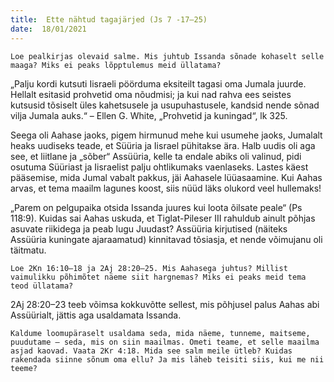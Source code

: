 ```yaml
---
title:  Ette nähtud tagajärjed (Js 7 -17–25)  
date:  18/01/2021  
---
```


`Loe pealkirjas olevaid salme. Mis juhtub Issanda sõnade kohaselt selle maaga? Miks ei peaks lõpptulemus meid üllatama?`

„Palju kordi kutsuti Iisraeli pöörduma eksiteilt tagasi oma Jumala juurde. Hellalt esitasid prohvetid oma nõudmisi; ja kui nad rahva ees seistes kutsusid tõsiselt üles kahetsusele ja usupuhastusele, kandsid nende sõnad vilja Jumala auks.“ – Ellen G. White, „Prohvetid ja kuningad“, lk 325.

Seega oli Aahase jaoks, pigem hirmunud mehe kui usumehe jaoks, Jumalalt heaks uudiseks teade, et Süüria ja Iisrael pühitakse ära. Halb uudis oli aga see, et liitlane ja „sõber“ Assüüria, kelle ta endale abiks oli valinud, pidi osutuma Süüriast ja Iisraelist palju ohtlikumaks vaenlaseks. Lastes käest pääsemise, mida Jumal vabalt pakkus, jäi Aahasele lüüasaamine. Kui Aahas arvas, et tema maailm lagunes koost, siis nüüd läks olukord veel hullemaks!

„Parem on pelgupaika otsida Issanda juures kui loota õilsate peale“ (Ps 118:9). Kuidas sai Aahas uskuda, et Tiglat-Pileser III rahuldub ainult põhjas asuvate riikidega ja peab lugu Juudast? Assüüria kirjutised (näiteks Assüüria kuningate ajaraamatud) kinnitavad tõsiasja, et nende võimujanu oli täitmatu.

`Loe 2Kn 16:10–18 ja 2Aj 28:20–25. Mis Aahasega juhtus? Millist vaimulikku põhimõtet näeme siit hargnemas? Miks ei peaks meid tema teod üllatama?`

2Aj 28:20–23 teeb võimsa kokkuvõtte sellest, mis põhjusel palus Aahas abi Assüürialt, jättis aga usaldamata Issanda.

`Kaldume loomupäraselt usaldama seda, mida näeme, tunneme, maitseme, puudutame – seda, mis on siin maailmas. Ometi teame, et selle maailma asjad kaovad. Vaata 2Kr 4:18. Mida see salm meile ütleb? Kuidas rakendada siinne sõnum oma ellu? Ja mis läheb teisiti siis, kui me nii teeme?`